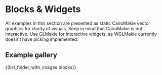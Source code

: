 # Blocks & Widgets

All examples in this section are presented as static CairoMakie vector graphics for clarity of visuals.
Keep in mind that CairoMakie is not interactive.
Use GLMakie for interactive widgets, as WGLMakie currently doesn't have picking implemented.

## Example gallery

{{list_folder_with_images blocks}}